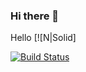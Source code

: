 ### Hi there 👋
Hello
[![N|Solid]

[![Build Status](https://travis-ci.org/joemccann/dillinger.svg?branch=master)](https://travis-ci.org/joemccann/dillinger)
<!--
**Kimjunho06/Kimjunho06** is a ✨ _special_ ✨ repository because its `README.md` (this file) appears on your GitHub profile.

Here are some ideas to get you started:

- 🔭 I’m currently working on ...
- 🌱 I’m currently learning ...
- 👯 I’m looking to collaborate on ...
- 🤔 I’m looking for help with ...
- 💬 Ask me about ...
- 📫 How to reach me: ...
- 😄 Pronouns: ...
- ⚡ Fun fact: ...
-->
